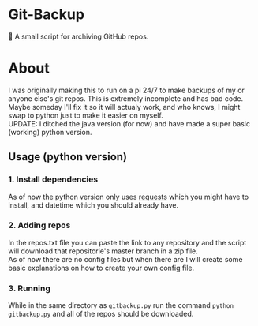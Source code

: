 # Git-Backup
  :floppy_disk: A small script for archiving GitHub repos.
# About
  I was originally making this to run on a pi 24/7 to make backups of my or anyone else's git repos. This is extremely incomplete and has bad code. Maybe someday I'll fix it so it will actualy work, and who knows, I might swap to python just to make it easier on myself.
  <br/>UPDATE: I ditched the java version (for now) and have made a super basic (working) python version.
## Usage (python version)
  ### 1.  Install dependencies
  As of now the python version only uses [requests](http://docs.python-requests.org/en/master/) which you might have to install, and datetime which you should already have.
  ### 2. Adding repos
  In the repos.txt file you can paste the link to any repository and the script will download that repositorie's master branch in a zip file.
  <br/>As of now there are no config files but when there are I will create some basic explanations on how to create your own config file.
  ### 3. Running
  While in the same directory as `gitbackup.py` run the command `python gitbackup.py` and all of the repos should be downloaded.
